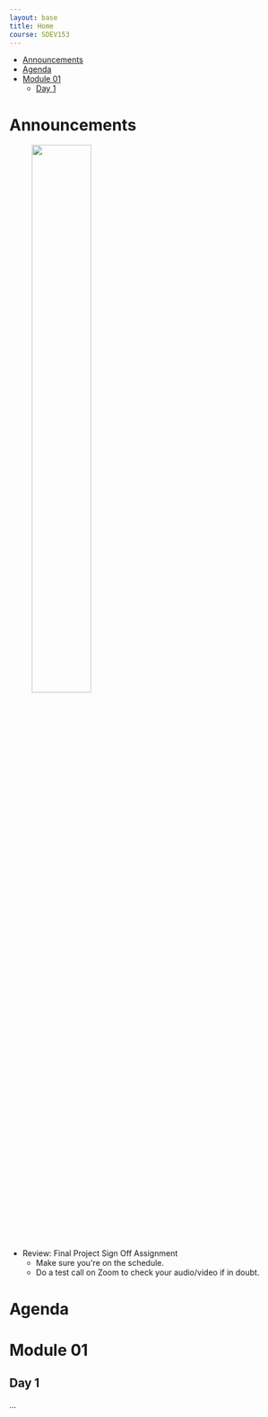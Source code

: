 ```yaml
---
layout: base
title: Home
course: SDEV153
---
```


- [Announcements](#announcements)
- [Agenda](#agenda)
- [Module 01](#module-01)
  - [Day 1](#day-1)

# Announcements

<figure>
    <span>
        <img src="https://i.kym-cdn.com/entries/icons/original/000/000/554/picard-facepalm.jpg" style="width: 50%">
    </span>
</figure>

- Review: Final Project Sign Off Assignment
  - Make sure you're on the schedule.
  - Do a test call on Zoom to check your audio/video if in doubt.

# Agenda

# Module 01

## Day 1

...

<!-- # Old Lecture Schedule

[M02: Project Planning; Intro to CSS](m02.html)

[M03: CSS Part II; Containers; The Box Model](m03.html)

[M04: Images; Media Elements; Favicon; Reserved Characters; CSS Rounded Corners](m04.html)

# New Lecture Schedule

## Module 05

### Day 1

[CSS: Size Units](css_size_units.html)

[CSS: Print Media](css_print_media.html)

[CSS: Using Multiple Stylesheets](css_multiple_stylesheets.html)

[CSS: Functions and Properties](css_functions_properties.html)

### Day 2

[CSS Responsive Design](css_responsive_design.html)

[Mobile First Design](mobile_first_design.html)

## Module 06

### Day 1

[HTML Forms](../common/html_forms.html)

## Remaining Odds and Ends

[Web Fonts and Font Embedding](fonts.html)

HTML Tables

Licensing, Copyright, and Legal

Search Engine Optimization -->
